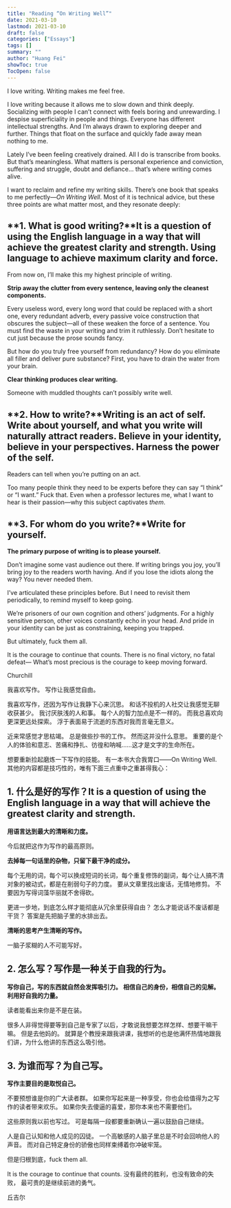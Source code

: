 ```yaml
---
title: "Reading “On Writing Well”"
date: 2021-03-10
lastmod: 2021-03-10
draft: false
categories: ["Essays"]
tags: []
summary: ""
author: "Huang Fei"
showToc: true
TocOpen: false
---
```


I love writing. Writing makes me feel free.

I love writing because it allows me to slow down and think deeply. Socializing with people I can’t connect with feels boring and unrewarding. I despise superficiality in people and things. Everyone has different intellectual strengths. And I’m always drawn to exploring deeper and further. Things that float on the surface and quickly fade away mean nothing to me.

Lately I’ve been feeling creatively drained. All I do is transcribe from books. But that’s meaningless. What matters is personal experience and conviction, suffering and struggle, doubt and defiance... that’s where writing comes alive.

I want to reclaim and refine my writing skills. There’s one book that speaks to me perfectly—*On Writing Well*. Most of it is technical advice, but these three points are what matter most, and they resonate deeply:

## **1. What is good writing?**It is a question of using the English language in a way that will achieve the greatest clarity and strength. **Using language to achieve maximum clarity and force.**

From now on, I’ll make this my highest principle of writing.

**Strip away the clutter from every sentence, leaving only the cleanest components.**

Every useless word, every long word that could be replaced with a short one, every redundant adverb, every passive voice construction that obscures the subject—all of these weaken the force of a sentence. You must find the waste in your writing and trim it ruthlessly. Don’t hesitate to cut just because the prose sounds fancy.

But how do you truly free yourself from redundancy? How do you eliminate all filler and deliver pure substance? First, you have to drain the water from your brain.

**Clear thinking produces clear writing.**

Someone with muddled thoughts can’t possibly write well.

## **2. How to write?****Writing is an act of self.** **Write about yourself, and what you write will naturally attract readers.** **Believe in your identity, believe in your perspectives.** **Harness the power of the self.**

Readers can tell when you’re putting on an act.

Too many people think they need to be experts before they can say “I think” or “I want.” Fuck that. Even when a professor lectures me, what I want to hear is their passion—why this subject captivates *them*.

## **3. For whom do you write?**Write for yourself.

**The primary purpose of writing is to please yourself.**

Don’t imagine some vast audience out there. If writing brings you joy, you’ll bring joy to the readers worth having. And if you lose the idiots along the way? You never needed them.

I’ve articulated these principles before. But I need to revisit them periodically, to remind myself to keep going.

We’re prisoners of our own cognition and others’ judgments. For a highly sensitive person, other voices constantly echo in your head. And pride in your identity can be just as constraining, keeping you trapped.

But ultimately, fuck them all.

It is the courage to continue that counts. There is no final victory, no fatal defeat— What’s most precious is the courage to keep moving forward.

Churchill

我喜欢写作。
写作让我感觉自由。

我喜欢写作，还因为写作让我静下心来沉思。
和话不投机的人社交让我感觉无聊收获甚少。
我讨厌肤浅的人和事。
每个人的智力加点是不一样的。
而我总喜欢向更深更远处探索。
浮于表面易于流逝的东西对我而言毫无意义。

近来常感觉才思枯竭。
总是做些抄书的工作。
然而这并没什么意思。
重要的是个人的体验和意志、苦痛和挣扎、彷徨和呐喊……这才是文字的生命所在。

想要重新捡起磨炼一下写作的技能。
有一本书大合我胃口——On Writing Well.
其他的内容都是技巧性的，唯有下面三点重中之重甚得我心：

## 1. 什么是好的写作？It is a question of using the English language in a way that will achieve the greatest clarity and strength.
**用语言达到最大的清晰和力度。**

今后就把这作为写作的最高原则。

**去掉每一句话里的杂物，只留下最干净的成分。**

每个无用的词，每个可以换成短词的长词，每个重复修饰的副词，每个让人搞不清对象的被动式，都是在削弱句子的力度。
要从文章里找出废话，无情地修剪。
不要因为写得词藻华丽就不舍得砍。

更进一步地，到底怎么样才能彻底从冗余里获得自由？
怎么才能说话不废话都是干货？
答案是先把脑子里的水排出去。

**清晰的思考产生清晰的写作。**

一脑子浆糊的人不可能写好。

## 2. 怎么写？**写作是一种关于自我的行为。**
**写你自己，写的东西就自然会发挥吸引力。**
**相信自己的身份，相信自己的见解。**
**利用好自我的力量。**

读者能看出来你是不是在装。

很多人非得觉得要等到自己是专家了以后，才敢说我想要怎样怎样、想要干嘛干嘛。
但是去他妈的。
就算是个教授来跟我讲课，我想听的也是他满怀热情地跟我们讲，为什么他讲的东西这么吸引他。

## 3. 为谁而写？为自己写。

**写作主要目的是取悦自己。**

不要预想谁是你的广大读者群。
如果你写起来是一种享受，你也会给值得为之写作的读者带来欢乐。
如果你失去傻逼的喜爱，那你本来也不需要他们。

这些原则我以前也写过。
可是每隔一段都要重新确认一遍以鼓励自己继续。

人是自己认知和他人成见的囚徒。
一个高敏感的人脑子里总是不时会回响他人的声音。
而对自己特定身份的骄傲也同样束缚着你冲破牢笼。

但是归根到底，fuck them all.

It is the courage to continue that counts.
没有最终的胜利，也没有致命的失败，
最可贵的是继续前进的勇气。

丘吉尔